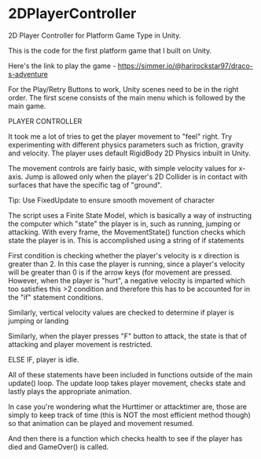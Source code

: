 # 2DPlayerController

2D Player Controller for Platform Game Type in Unity. 

This is the code for the first platform game that I built on Unity. 

Here's the link to play the game - https://simmer.io/@harirockstar97/draco-s-adventure 

For the Play/Retry Buttons to work, Unity scenes need to be in the right order. The first scene consists of the main menu which is followed by the main game. 

PLAYER CONTROLLER

It took me a lot of tries to get the player movement to "feel" right. Try experimenting with different physics parameters such as friction, gravity and velocity. The player uses default RigidBody 2D Physics inbuilt in Unity.

The movement controls are fairly basic, with simple velocity values for x-axis. Jump is allowed only when the player's 2D Collider is in contact with surfaces that have the specific tag of "ground". 

Tip: Use FixedUpdate to ensure smooth movement of character

The script uses a Finite State Model, which is basically a way of instructing the computer which "state" the player is in, such as running, jumping or attacking. With every frame, the MovementState() function checks which state the player is in. This is accomplished using a string of if statements 

First condition is checking whether the player's velocity is x direction is greater than 2. In this case the player is running, since a player's velocity will be greater than 0 is if the arrow keys (for movement are pressed. However, when the player is "hurt", a negative velocity is imparted which too satisfies this >2 condition and therefore this has to be accounted for in the "if" statement conditions. 

Similarly, vertical velocity values are checked to determine if player is jumping or landing 

Similarly, when the player presses "F" button to attack, the state is that of attacking and player movement is restricted.

ELSE IF, player is idle. 

All of these statements have been included in functions outside of the main update() loop. The update loop takes player movement, checks state and lastly plays the appropriate animation. 

In case you're wondering what the Hurttimer or attacktimer are, those are simply to keep track of time (this is NOT the most efficient method though) so that animation can be played and movement resumed. 

And then there is a function which checks health to see if the player has died and GameOver() is called. 
